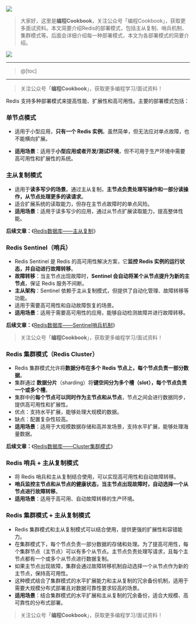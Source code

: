 ﻿![](https://github.com/CodingCookbook/MySQL/blob/main/File/gzh.png)

> 大家好，这里是**编程Cookbook**，关注公众号「编程Cookbook」，获取更多面试资料。本文简要介绍Redis的部署模式，包括主从复制、哨兵机制、集群模式等。后面会详细介绍每一种部署模式，本文为各部署模式的简要介绍。
> 

![](https://i-blog.csdnimg.cn/direct/9521c624457247bea3e628974a1a5727.png#pic_center)


---
> @[toc]


---


> 关注公众号「**编程Cookbook**」，获取更多编程学习/面试资料！



Redis 支持多种部署模式来提高性能、扩展性和高可用性。主要的部署模式包括：

### 单节点模式
- 适用于小型应用，**只有一个 Redis 实例**。虽然简单，但无法应对单点故障，也不能横向扩展。

- **适用场景**：适用于**小型应用或者开发/测试环境**，但不可用于生产环境中需要高可用性和扩展性的系统。

### 主从复制模式
   - 适用于**读多写少的场景**。通过主从复制，**主节点负责处理写操作和一部分读操作，从节点处理更多的读请求**。
   - 适合扩展系统的读取能力，但存在主节点故障时的单点风险。
- **适用场景**：适用于读多写少的应用，通过从节点扩展读取能力，提高整体性能。

**后续文章：**《[Redis数据库——主从复制](https://lichuachua.blog.csdn.net/article/details/144653899)》

### Redis Sentinel（哨兵）
   - Redis Sentinel 是 Redis 的高可用性解决方案，它**监控 Redis 实例的运行状态，并自动进行故障转移**。
   - **故障转移**：当主节点出现故障时，**Sentinel 会自动将某个从节点提升为新的主节点**，保证 Redis 服务不间断。
   - **主从架构**：Sentinel 依赖于主从复制模式，但提供了自动化管理、故障转移等功能。
   - 适用于需要高可用性和自动故障恢复的场景。
- **适用场景**：适用于需要高可用性的应用，能够自动检测故障并进行故障转移。

**后续文章：**《[Redis数据库——Sentinel哨兵机制](https://lichuachua.blog.csdn.net/article/details/144659896)》


> 关注公众号「**编程Cookbook**」，获取更多编程学习/面试资料！


### Redis 集群模式（Redis Cluster）
   - Redis 集群模式允许将**数据分布在多个 Redis 节点上，每个节点负责一部分数据**。
   - 集群通过 **数据分片**（sharding）将**键空间分为多个槽（slot），每个节点负责一个或多个槽**。
   - 集群中的**每个节点可以同时作为主节点和从节点**，节点之间会进行数据同步，提供高可用性和扩展性。
   - 优点：支持水平扩展，能够处理大规模的数据。
   - 缺点：配置复杂性较高。
- **适用场景**：适用于大规模数据存储和高并发场景，支持水平扩展，能够处理海量数据。

**后续文章：**《[Redis数据库——Cluster集群模式](https://lichuachua.blog.csdn.net/article/details/144649268)》
### Redis 哨兵 + 主从复制模式
   - 将 Redis 哨兵和主从复制结合使用，可以实现高可用性和自动故障转移。
   - **哨兵监控主节点和从节点的健康状态，当主节点出现故障时，自动选择一个从节点进行故障转移**。
- **适用场景**：适用于高可用、自动故障转移的生产环境。

### Redis 集群模式 + 主从复制模式
   - Redis 集群模式和主从复制模式可以结合使用，提供更强的扩展性和容错能力。
   - 在集群模式下，每个节点负责一部分数据的存储和处理。为了提高可用性，每个集群节点（主节点）可以有多个从节点。主节点负责处理写请求，且每个主节点都有一个或多个从节点进行数据复制。
   - 如果主节点出现故障，集群会通过故障转移机制自动选择一个从节点作为新的主节点，保持高可用性。
   - 这种模式结合了集群模式的水平扩展能力和主从复制的冗余备份机制，适用于需要大规模分布式部署且对数据可靠性要求较高的场景。
- **适用场景**：结合集群模式的水平扩展和主从复制的冗余备份，适合大规模、高可靠性的分布式部署。


> 关注公众号「**编程Cookbook**」，获取更多编程学习/面试资料！



